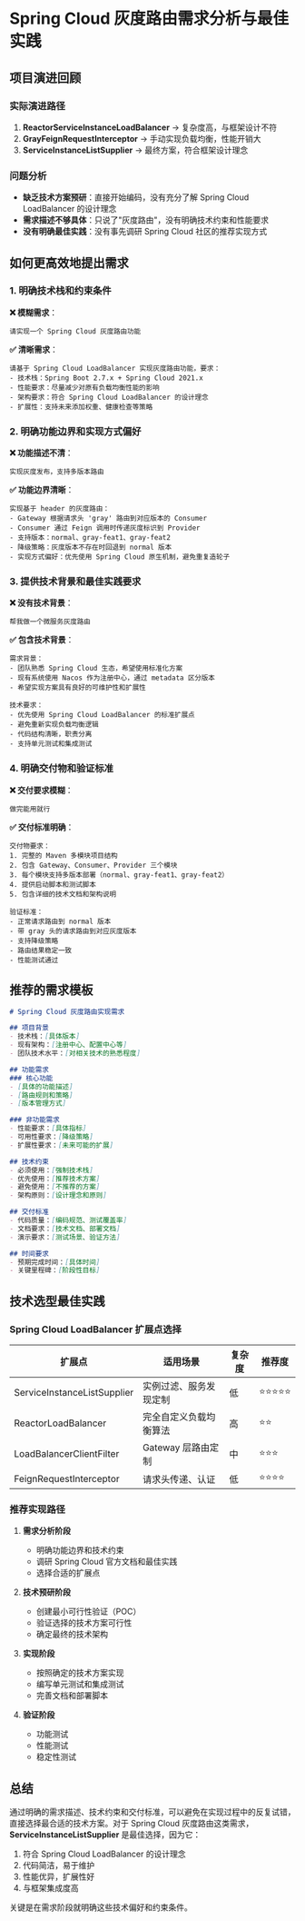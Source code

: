 # Spring Cloud 灰度路由需求分析与最佳实践

## 项目演进回顾

### 实际演进路径
1. **ReactorServiceInstanceLoadBalancer** → 复杂度高，与框架设计不符
2. **GrayFeignRequestInterceptor** → 手动实现负载均衡，性能开销大
3. **ServiceInstanceListSupplier** → 最终方案，符合框架设计理念

### 问题分析
- **缺乏技术方案预研**：直接开始编码，没有充分了解 Spring Cloud LoadBalancer 的设计理念
- **需求描述不够具体**：只说了"灰度路由"，没有明确技术约束和性能要求
- **没有明确最佳实践**：没有事先调研 Spring Cloud 社区的推荐实现方式

## 如何更高效地提出需求

### 1. 明确技术栈和约束条件

**❌ 模糊需求**：
```
请实现一个 Spring Cloud 灰度路由功能
```

**✅ 清晰需求**：
```
请基于 Spring Cloud LoadBalancer 实现灰度路由功能，要求：
- 技术栈：Spring Boot 2.7.x + Spring Cloud 2021.x
- 性能要求：尽量减少对原有负载均衡性能的影响
- 架构要求：符合 Spring Cloud LoadBalancer 的设计理念
- 扩展性：支持未来添加权重、健康检查等策略
```

### 2. 明确功能边界和实现方式偏好

**❌ 功能描述不清**：
```
实现灰度发布，支持多版本路由
```

**✅ 功能边界清晰**：
```
实现基于 header 的灰度路由：
- Gateway 根据请求头 'gray' 路由到对应版本的 Consumer
- Consumer 通过 Feign 调用时传递灰度标识到 Provider
- 支持版本：normal、gray-feat1、gray-feat2
- 降级策略：灰度版本不存在时回退到 normal 版本
- 实现方式偏好：优先使用 Spring Cloud 原生机制，避免重复造轮子
```

### 3. 提供技术背景和最佳实践要求

**❌ 没有技术背景**：
```
帮我做一个微服务灰度路由
```

**✅ 包含技术背景**：
```
需求背景：
- 团队熟悉 Spring Cloud 生态，希望使用标准化方案
- 现有系统使用 Nacos 作为注册中心，通过 metadata 区分版本
- 希望实现方案具有良好的可维护性和扩展性

技术要求：
- 优先使用 Spring Cloud LoadBalancer 的标准扩展点
- 避免重新实现负载均衡逻辑
- 代码结构清晰，职责分离
- 支持单元测试和集成测试
```

### 4. 明确交付物和验证标准

**❌ 交付要求模糊**：
```
做完能用就行
```

**✅ 交付标准明确**：
```
交付物要求：
1. 完整的 Maven 多模块项目结构
2. 包含 Gateway、Consumer、Provider 三个模块
3. 每个模块支持多版本部署（normal、gray-feat1、gray-feat2）
4. 提供启动脚本和测试脚本
5. 包含详细的技术文档和架构说明

验证标准：
- 正常请求路由到 normal 版本
- 带 gray 头的请求路由到对应灰度版本
- 支持降级策略
- 路由结果稳定一致
- 性能测试通过
```

## 推荐的需求模板

```markdown
# Spring Cloud 灰度路由实现需求

## 项目背景
- 技术栈：[具体版本]
- 现有架构：[注册中心、配置中心等]
- 团队技术水平：[对相关技术的熟悉程度]

## 功能需求
### 核心功能
- [具体的功能描述]
- [路由规则和策略]
- [版本管理方式]

### 非功能需求
- 性能要求：[具体指标]
- 可用性要求：[降级策略]
- 扩展性要求：[未来可能的扩展]

## 技术约束
- 必须使用：[强制技术栈]
- 优先使用：[推荐技术方案]
- 避免使用：[不推荐的方案]
- 架构原则：[设计理念和原则]

## 交付标准
- 代码质量：[编码规范、测试覆盖率]
- 文档要求：[技术文档、部署文档]
- 演示要求：[测试场景、验证方法]

## 时间要求
- 预期完成时间：[具体时间]
- 关键里程碑：[阶段性目标]
```

## 技术选型最佳实践

### Spring Cloud LoadBalancer 扩展点选择

| 扩展点 | 适用场景 | 复杂度 | 推荐度 |
|--------|----------|--------|--------|
| ServiceInstanceListSupplier | 实例过滤、服务发现定制 | 低 | ⭐⭐⭐⭐⭐ |
| ReactorLoadBalancer | 完全自定义负载均衡算法 | 高 | ⭐⭐ |
| LoadBalancerClientFilter | Gateway 层路由定制 | 中 | ⭐⭐⭐ |
| FeignRequestInterceptor | 请求头传递、认证 | 低 | ⭐⭐⭐⭐ |

### 推荐实现路径

1. **需求分析阶段**
   - 明确功能边界和技术约束
   - 调研 Spring Cloud 官方文档和最佳实践
   - 选择合适的扩展点

2. **技术预研阶段**
   - 创建最小可行性验证（POC）
   - 验证选择的技术方案可行性
   - 确定最终的技术架构

3. **实现阶段**
   - 按照确定的技术方案实现
   - 编写单元测试和集成测试
   - 完善文档和部署脚本

4. **验证阶段**
   - 功能测试
   - 性能测试
   - 稳定性测试

## 总结

通过明确的需求描述、技术约束和交付标准，可以避免在实现过程中的反复试错，直接选择最合适的技术方案。对于 Spring Cloud 灰度路由这类需求，**ServiceInstanceListSupplier** 是最佳选择，因为它：

1. 符合 Spring Cloud LoadBalancer 的设计理念
2. 代码简洁，易于维护
3. 性能优异，扩展性好
4. 与框架集成度高

关键是在需求阶段就明确这些技术偏好和约束条件。
